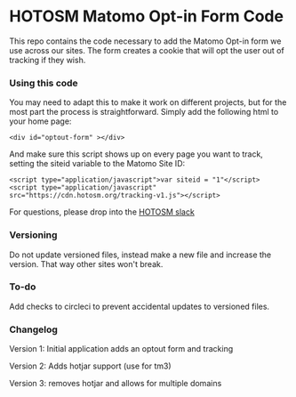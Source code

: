 # HOTOSM Matomo Opt-in Form Code

This repo contains the code necessary to add the Matomo Opt-in form we use across our sites. The form creates a cookie that will opt the user out of tracking if they wish.

### Using this code

You may need to adapt this to make it work on different projects, but for the most part the process is straightforward. Simply add the following html to your home page: 
```
<div id="optout-form" ></div>
```

And make sure this script shows up on every page you want to track, setting the siteid variable to the Matomo Site ID: 
```
<script type="application/javascript">var siteid = "1"</script>
<script type="application/javascript" src="https://cdn.hotosm.org/tracking-v1.js"></script>
 ```

For questions, please drop into the [HOTOSM slack](https://slack.hotosm.org/)

### Versioning

Do not update versioned files, instead make a new file and increase the version. That way other sites won't break. 

### To-do
Add checks to circleci to prevent accidental updates to versioned files. 

### Changelog

Version 1: Initial application adds an optout form and tracking

Version 2: Adds hotjar support (use for tm3)

Version 3: removes hotjar and allows for multiple domains
